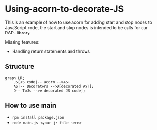 # Using-acorn-to-decorate-JS

This is an example of how to use acorn for adding start and stop nodes to JavaScript code, the start and stop nodes is intended to be calls for our RAPL library.

Missing features:
- Handling return statements and throws

## Structure
```mermaid
graph LR;
    JS[JS code]-- acorn -->AST;
    AST-- Decorators -->D[decorated AST];
    D-- ToJs -->e[decorated JS code];
```

## How to use main
- ```npm install package.json```
- ```node main.js <your js file here>```

